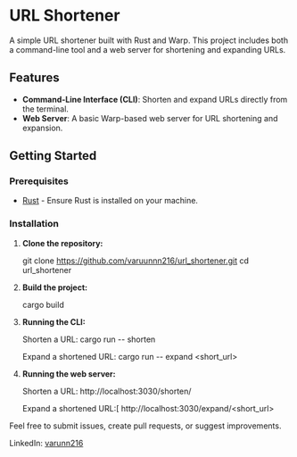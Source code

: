 # URL Shortener

A simple URL shortener built with Rust and Warp. This project includes both a command-line tool and a web server for shortening and expanding URLs.

## Features

- **Command-Line Interface (CLI)**: Shorten and expand URLs directly from the terminal.
- **Web Server**: A basic Warp-based web server for URL shortening and expansion.

## Getting Started

### Prerequisites

- [Rust](https://www.rust-lang.org/tools/install) - Ensure Rust is installed on your machine.

### Installation

1. **Clone the repository:**

   git clone https://github.com/varuunnn216/url_shortener.git
   cd url_shortener

2. **Build the project:**

   cargo build


3. **Running the CLI:**

   Shorten a URL:
   cargo run -- shorten <URL>

   Expand a shortened URL:
   cargo run -- expand <short_url>


4. **Running the web server:**

   Shorten a URL:
   http://localhost:3030/shorten/<URL>

   Expand a shortened URL:[
   http://localhost:3030/expand/<short_url>



Feel free to submit issues, create pull requests, or suggest improvements.

LinkedIn: [varunn216](https://www.linkedin.com/in/varunn216/)

   

